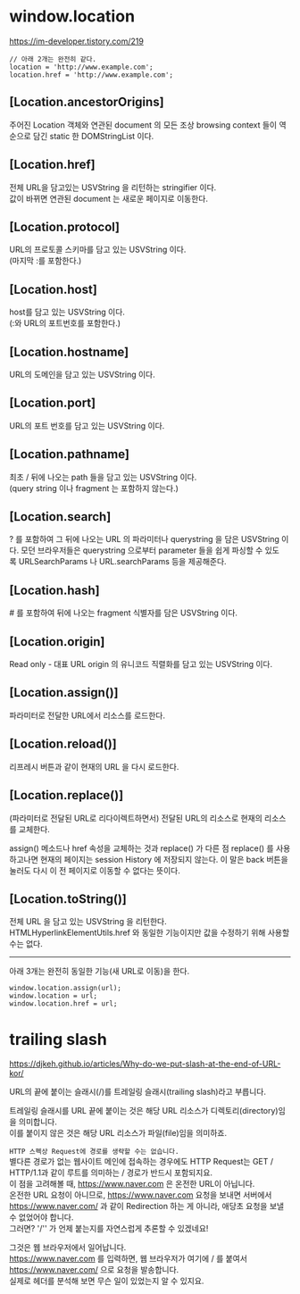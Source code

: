 # window.location

https://im-developer.tistory.com/219

```
// 아래 2개는 완전히 같다.
location = 'http://www.example.com';
location.href = 'http://www.example.com';
```

## [Location.ancestorOrigins]

주어진 Location 객체와 연관된 document 의 모든 조상 browsing context 들이 역순으로 담긴 static 한 DOMStringList 이다.

## [Location.href]

전체 URL을 담고있는 USVString 을 리턴하는 stringifier 이다.  
값이 바뀌면 연관된 document 는 새로운 페이지로 이동한다.

## [Location.protocol]

URL의 프로토콜 스키마를 담고 있는 USVString 이다.  
(마지막 :를 포함한다.)

## [Location.host]

host를 담고 있는 USVString 이다.  
(:와 URL의 포트번호를 포함한다.)

## [Location.hostname]

URL의 도메인을 담고 있는 USVString 이다.

## [Location.port]

URL의 포트 번호를 담고 있는 USVString 이다.

## [Location.pathname]

최초 / 뒤에 나오는 path 들을 담고 있는 USVString 이다.  
(query string 이나 fragment 는 포함하지 않는다.)

## [Location.search]

? 를 포함하여 그 뒤에 나오는 URL 의 파라미터나 querystring 을 담은 USVString 이다.
모던 브라우저들은 querystring 으로부터 parameter 들을 쉽게 파싱할 수 있도록 URLSearchParams 나 URL.searchParams 등을 제공해준다.

## [Location.hash]

\# 를 포함하여 뒤에 나오는 fragment 식별자를 담은 USVString 이다.

## [Location.origin]

Read only - 대표 URL origin 의 유니코드 직렬화를 담고 있는 USVString 이다.

## [Location.assign()]

파라미터로 전달한 URL에서 리소스를 로드한다.

## [Location.reload()]

리프레시 버튼과 같이 현재의 URL 을 다시 로드한다.

## [Location.replace()]

(파라미터로 전달된 URL로 리다이렉트하면서) 전달된 URL의 리소스로 현재의 리소스를 교체한다.

assign() 메소드나 href 속성을 교체하는 것과 replace() 가 다른 점
replace() 를 사용하고나면 현재의 페이지는 session History 에 저장되지 않는다. 이 말은 back 버튼을 눌러도 다시 이 전 페이지로 이동할 수 없다는 뜻이다.

## [Location.toString()]

전체 URL 을 담고 있는 USVString 을 리턴한다.  
HTMLHyperlinkElementUtils.href 와 동일한 기능이지만 값을 수정하기 위해 사용할 수는 없다.

---

아래 3개는 완전히 동일한 기능(새 URL로 이동)을 한다.

```
window.location.assign(url);
window.location = url;
window.location.href = url;
```

# trailing slash

https://djkeh.github.io/articles/Why-do-we-put-slash-at-the-end-of-URL-kor/

URL의 끝에 붙이는 슬래시(/)를 트레일링 슬래시(trailing slash)라고 부릅니다.

트레일링 슬래시를 URL 끝에 붙이는 것은 해당 URL 리소스가 디렉토리(directory)임을 의미합니다.  
이를 붙이지 않은 것은 해당 URL 리소스가 파일(file)임을 의미하죠.

`HTTP 스펙상 Request에 경로를 생략할 수는 없습니다.`  
별다른 경로가 없는 웹사이트 메인에 접속하는 경우에도 HTTP Request는 GET / HTTP/1.1과 같이 루트를 의미하는 / 경로가 반드시 포함되지요.  
이 점을 고려해볼 때, https://www.naver.com 은 온전한 URL이 아닙니다.  
온전한 URL 요청이 아니므로, https://www.naver.com 요청을 보내면 서버에서 https://www.naver.com/ 과 같이 Redirection 하는 게 아니라, 애당초 요청을 보낼 수 없었어야 합니다.  
그러면? '/'' 가 언제 붙는지를 자연스럽게 추론할 수 있겠네요!

그것은 웹 브라우저에서 일어납니다.  
https://www.naver.com 를 입력하면, 웹 브라우저가 여기에 / 를 붙여서 https://www.naver.com/ 으로 요청을 발송합니다.  
실제로 헤더를 분석해 보면 무슨 일이 있었는지 알 수 있지요.
